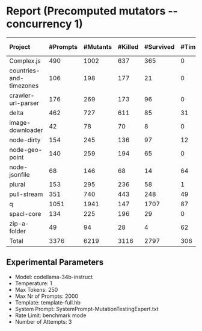 # Report (Precomputed mutators --concurrency 1)
| Project | #Prompts | #Mutants | #Killed | #Survived | #Timeout | MutationScore | LLMorpheus Time | Stryker Time | #Prompt Tokens | #Completion Tokens | #Total Tokens  |
|:--------|:---------|:---------|:--------|:----------|----------|---------------|-----------------|--------------|----------------|--------------------|----------------|
| Complex.js | 490 | 1002 | 637 | 365 | 0 | 63.57 | 3024.06 | 525.74 | 967508 | 98687 | 1066195 |
| countries-and-timezones | 106 | 198 | 177 | 21 | 0 | 89.39 | 1070.86 | 293.27 | 105828 | 23318 | 129146 |
| crawler-url-parser | 176 | 269 | 173 | 96 | 0 | 64.31 | 1644.85 | 845.43 | 386223 | 36638 | 422861 |
| delta | 462 | 727 | 611 | 85 | 31 | 88.31 | 2948.43 | 3663.87 | 890252 | 96381 | 986633 |
| image-downloader | 42 | 78 | 70 | 8 | 0 | 89.74 | 430.52 | 274.68 | 24655 | 9228 | 33883 |
| node-dirty | 154 | 245 | 136 | 97 | 12 | 60.41 | 1526.11 | 216.05 | 246248 | 31882 | 278130 |
| node-geo-point | 140 | 259 | 194 | 65 | 0 | 74.9 | 1411.07 | 852.26 | 316333 | 29152 | 345485 |
| node-jsonfile | 68 | 146 | 68 | 14 | 64 | 90.41 | 690.73 | 549.73 | 57516 | 13670 | 71186 |
| plural | 153 | 295 | 236 | 58 | 1 | 80.34 | 1521.17 | 153.33 | 265602 | 31946 | 297548 |
| pull-stream | 351 | 740 | 443 | 248 | 49 | 66.49 | 2506.18 | 1294.61 | 208130 | 72667 | 280797 |
| q | 1051 | 1941 | 147 | 1707 | 87 | 12.06 | 5178.82 | 13300.53 | 2127655 | 213258 | 2340913 |
| spacl-core | 134 | 225 | 196 | 29 | 0 | 87.11 | 1351.08 | 743.18 | 162705 | 27865 | 190570 |
| zip-a-folder | 49 | 94 | 28 | 4 | 62 | 95.74 | 500.55 | 1038.21 | 82457 | 10518 | 92975 |
| Total | 3376 | 6219 | 3116 | 2797 | 306 | - | 23804.43 | 23750.89 | 5841112 | 695210 | 6536322 |
## Experimental Parameters
  - Model: codellama-34b-instruct
  - Temperature: 1
  - Max Tokens: 250
  - Max Nr of Prompts: 2000
  - Template: template-full.hb
  - System Prompt: SystemPrompt-MutationTestingExpert.txt
  - Rate Limit: benchmark mode
  - Number of Attempts: 3


